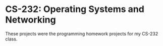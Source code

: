 # CS-232: Operating Systems and Networking

These projects were the programming homework projects for my CS-232 class.
